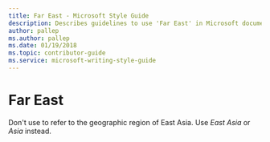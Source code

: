 ```yaml
---
title: Far East - Microsoft Style Guide
description: Describes guidelines to use 'Far East' in Microsoft documents and provides alternate examples.
author: pallep
ms.author: pallep
ms.date: 01/19/2018
ms.topic: contributor-guide
ms.service: microsoft-writing-style-guide
---
```


# Far East

Don't use to refer to the geographic region of East Asia. Use *East Asia* or *Asia* instead.
